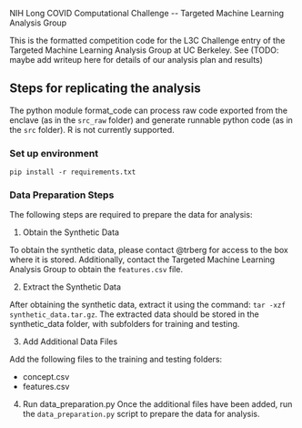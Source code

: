 NIH Long COVID Computational Challenge -- Targeted Machine Learning Analysis Group

This is the formatted competition code for the L3C Challenge entry of the Targeted Machine Learning Analysis Group at UC Berkeley. See (TODO: maybe add writeup here for details of our analysis plan and results)

## Steps for replicating the analysis
	
The python module format_code can process raw code exported from the enclave (as in the `src_raw` folder) and generate runnable python code (as in the `src` folder). R is not currently supported.

### Set up environment
```
pip install -r requirements.txt
```

### Data Preparation Steps
The following steps are required to prepare the data for analysis:

1. Obtain the Synthetic Data

To obtain the synthetic data, please contact @trberg for access to the box where it is stored. Additionally, contact the Targeted Machine Learning Analysis Group to obtain the `features.csv` file.

2. Extract the Synthetic Data

After obtaining the synthetic data, extract it using the command: `tar -xzf synthetic_data.tar.gz`. The extracted data should be stored in the synthetic_data folder, with subfolders for training and testing.

3. Add Additional Data Files

Add the following files to the training and testing folders:

* concept.csv
* features.csv

4. Run data_preparation.py
Once the additional files have been added, run the `data_preparation.py` script to prepare the data for analysis.
